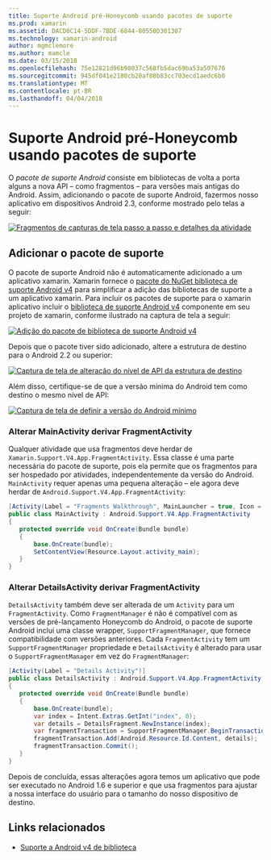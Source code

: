 ```yaml
---
title: Suporte Android pré-Honeycomb usando pacotes de suporte
ms.prod: xamarin
ms.assetid: DACD0C14-5DDF-7BDE-6844-80550D301307
ms.technology: xamarin-android
author: mgmclemore
ms.author: mamcle
ms.date: 03/15/2018
ms.openlocfilehash: 75e12821d96b98037c568fb5dac69ba53a507670
ms.sourcegitcommit: 945df041e2180cb20af08b83cc703ecd1aedc6b0
ms.translationtype: MT
ms.contentlocale: pt-BR
ms.lasthandoff: 04/04/2018
---
```

# <a name="supporting-pre-honeycomb-android-using-support-packages"></a>Suporte Android pré-Honeycomb usando pacotes de suporte

O *pacote de suporte Android* consiste em bibliotecas de volta a porta alguns a nova API &ndash; como fragmentos &ndash; para versões mais antigas do Android. Assim, adicionando o pacote de suporte Android, fazermos nosso aplicativo em dispositivos Android 2.3, conforme mostrado pelo telas a seguir:

[![Fragmentos de capturas de tela passo a passo e detalhes da atividade](supporting-pre-honeycomb-images/01-sml.png)](supporting-pre-honeycomb-images/01.png#lightbox)

## <a name="adding-the-support-package"></a>Adicionar o pacote de suporte

O pacote de suporte Android não é automaticamente adicionado a um aplicativo xamarin. Xamarin fornece o [pacote do NuGet biblioteca de suporte Android v4](https://www.nuget.org/packages/Xamarin.Android.Support.v4/) para simplificar a adição das bibliotecas de suporte a um aplicativo xamarin.
Para incluir os pacotes de suporte para o xamarin aplicativo incluir o [biblioteca de suporte Android v4](https://www.nuget.org/packages/Xamarin.Android.Support.v4/) componente em seu projeto de xamarin, conforme ilustrado na captura de tela a seguir:

[![Adição do pacote de biblioteca de suporte Android v4](supporting-pre-honeycomb-images/02-sml.png)](supporting-pre-honeycomb-images/02.png#lightbox)

Depois que o pacote tiver sido adicionado, altere a estrutura de destino para o Android 2.2 ou superior:

[![Captura de tela de alteração do nível de API da estrutura de destino](supporting-pre-honeycomb-images/03-sml.png)](supporting-pre-honeycomb-images/03.png#lightbox)

Além disso, certifique-se de que a versão mínima do Android tem como destino o mesmo nível de API:

[![Captura de tela de definir a versão do Android mínimo](supporting-pre-honeycomb-images/04-sml.png)](supporting-pre-honeycomb-images/04.png#lightbox)

### <a name="change-mainactivity-to-derive-from-fragmentactivity"></a>Alterar MainActivity derivar FragmentActivity

Qualquer atividade que usa fragmentos deve herdar de `Xamarin.Support.V4.App.FragmentActivity`. Essa classe é uma parte necessária do pacote de suporte, pois ela permite que os fragmentos para ser hospedado por atividades, independentemente da versão do Android. `MainActivity` requer apenas uma pequena alteração – ele agora deve herdar de `Android.Support.V4.App.FragmentActivity`:

```csharp
[Activity(Label = "Fragments Walkthrough", MainLauncher = true, Icon = "@drawable/launcher")]
public class MainActivity : Android.Support.V4.App.FragmentActivity
{
   protected override void OnCreate(Bundle bundle)
   {
       base.OnCreate(bundle);
       SetContentView(Resource.Layout.activity_main);
   }
}
```


### <a name="change-detailsactivity-to-derive-from-fragmentactivity"></a>Alterar DetailsActivity derivar FragmentActivity

`DetailsActivity` também deve ser alterada de um `Activity` para um `FragmentActivity`. Como `FragmentManager` é não é compatível com as versões de pré-lançamento Honeycomb do Android, o pacote de suporte Android inclui uma classe wrapper, `SupportFragmentManager`, que fornece compatibilidade com versões anteriores. Cada `FragmentActivity` tem um `SupportFragmentManager` propriedade e `DetailsActivity` é alterado para usar o `SupportFragmentManager` em vez do `FragmentManager`:

```csharp
[Activity(Label = "Details Activity")]
public class DetailsActivity : Android.Support.V4.App.FragmentActivity
{
   protected override void OnCreate(Bundle bundle)
   {
       base.OnCreate(bundle);
       var index = Intent.Extras.GetInt("index", 0);
       var details = DetailsFragment.NewInstance(index);
       var fragmentTransaction = SupportFragmentManager.BeginTransaction(); // Notice the change from FragmentManager to SupportFragmentManager
       fragmentTransaction.Add(Android.Resource.Id.Content, details);
       fragmentTransaction.Commit();
   }
}
```

Depois de concluída, essas alterações agora temos um aplicativo que pode ser executado no Android 1.6 e superior e que usa fragmentos para ajustar a nossa interface do usuário para o tamanho do nosso dispositivo de destino.


## <a name="related-links"></a>Links relacionados

- [Suporte a Android v4 de biblioteca](https://www.nuget.org/packages/Xamarin.Android.Support.v4)
